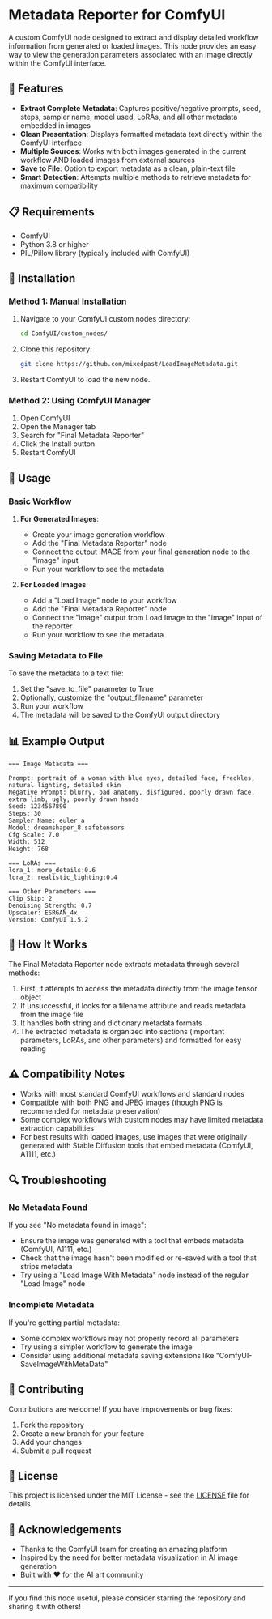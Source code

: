 # Metadata Reporter for ComfyUI
A custom ComfyUI node designed to extract and display detailed workflow information from generated or loaded images. This node provides an easy way to view the generation parameters associated with an image directly within the ComfyUI interface.

## 🌟 Features

- **Extract Complete Metadata**: Captures positive/negative prompts, seed, steps, sampler name, model used, LoRAs, and all other metadata embedded in images
- **Clean Presentation**: Displays formatted metadata text directly within the ComfyUI interface
- **Multiple Sources**: Works with both images generated in the current workflow AND loaded images from external sources
- **Save to File**: Option to export metadata as a clean, plain-text file
- **Smart Detection**: Attempts multiple methods to retrieve metadata for maximum compatibility

## 📋 Requirements

- ComfyUI
- Python 3.8 or higher
- PIL/Pillow library (typically included with ComfyUI)

## 💾 Installation

### Method 1: Manual Installation

1. Navigate to your ComfyUI custom nodes directory:
   ```bash
   cd ComfyUI/custom_nodes/
   ```

2. Clone this repository:
   ```bash
   git clone https://github.com/mixedpast/LoadImageMetadata.git
   ```

3. Restart ComfyUI to load the new node.

### Method 2: Using ComfyUI Manager

1. Open ComfyUI
2. Open the Manager tab
3. Search for "Final Metadata Reporter"
4. Click the Install button
5. Restart ComfyUI

## 🚀 Usage

### Basic Workflow

1. **For Generated Images**:
   - Create your image generation workflow
   - Add the "Final Metadata Reporter" node
   - Connect the output IMAGE from your final generation node to the "image" input
   - Run your workflow to see the metadata

2. **For Loaded Images**:
   - Add a "Load Image" node to your workflow
   - Add the "Final Metadata Reporter" node
   - Connect the "image" output from Load Image to the "image" input of the reporter
   - Run your workflow to see the metadata

### Saving Metadata to File

To save the metadata to a text file:

1. Set the "save_to_file" parameter to True
2. Optionally, customize the "output_filename" parameter
3. Run your workflow
4. The metadata will be saved to the ComfyUI output directory

## 📊 Example Output

```
=== Image Metadata ===

Prompt: portrait of a woman with blue eyes, detailed face, freckles, natural lighting, detailed skin
Negative Prompt: blurry, bad anatomy, disfigured, poorly drawn face, extra limb, ugly, poorly drawn hands
Seed: 1234567890
Steps: 30
Sampler Name: euler_a
Model: dreamshaper_8.safetensors
Cfg Scale: 7.0
Width: 512
Height: 768

=== LoRAs ===
lora_1: more_details:0.6
lora_2: realistic_lighting:0.4

=== Other Parameters ===
Clip Skip: 2
Denoising Strength: 0.7
Upscaler: ESRGAN_4x
Version: ComfyUI 1.5.2
```

## 🔧 How It Works

The Final Metadata Reporter node extracts metadata through several methods:

1. First, it attempts to access the metadata directly from the image tensor object
2. If unsuccessful, it looks for a filename attribute and reads metadata from the image file
3. It handles both string and dictionary metadata formats
4. The extracted metadata is organized into sections (important parameters, LoRAs, and other parameters) and formatted for easy reading

## ⚠️ Compatibility Notes

- Works with most standard ComfyUI workflows and standard nodes
- Compatible with both PNG and JPEG images (though PNG is recommended for metadata preservation)
- Some complex workflows with custom nodes may have limited metadata extraction capabilities
- For best results with loaded images, use images that were originally generated with Stable Diffusion tools that embed metadata (ComfyUI, A1111, etc.)

## 🔍 Troubleshooting

### No Metadata Found

If you see "No metadata found in image":

- Ensure the image was generated with a tool that embeds metadata (ComfyUI, A1111, etc.)
- Check that the image hasn't been modified or re-saved with a tool that strips metadata
- Try using a "Load Image With Metadata" node instead of the regular "Load Image" node

### Incomplete Metadata

If you're getting partial metadata:

- Some complex workflows may not properly record all parameters
- Try using a simpler workflow to generate the image
- Consider using additional metadata saving extensions like "ComfyUI-SaveImageWithMetaData"

## 🤝 Contributing

Contributions are welcome! If you have improvements or bug fixes:

1. Fork the repository
2. Create a new branch for your feature
3. Add your changes
4. Submit a pull request

## 📜 License

This project is licensed under the MIT License - see the [LICENSE](LICENSE) file for details.

## 🙏 Acknowledgements

- Thanks to the ComfyUI team for creating an amazing platform
- Inspired by the need for better metadata visualization in AI image generation
- Built with ❤️ for the AI art community

---

If you find this node useful, please consider starring the repository and sharing it with others!
